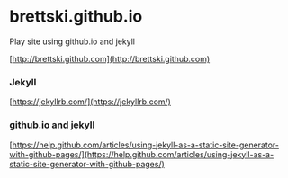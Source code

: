 # brettski.github.io
Play site using github.io and jekyll

[http://brettski.github.com](http://brettski.github.com)

### Jekyll
[https://jekyllrb.com/](https://jekyllrb.com/)

### github.io and jekyll
[https://help.github.com/articles/using-jekyll-as-a-static-site-generator-with-github-pages/](https://help.github.com/articles/using-jekyll-as-a-static-site-generator-with-github-pages/)
